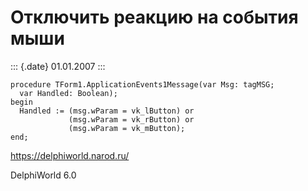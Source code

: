 Отключить реакцию на события мыши
=================================

::: {.date}
01.01.2007
:::

    procedure TForm1.ApplicationEvents1Message(var Msg: tagMSG;
      var Handled: Boolean);
    begin
      Handled := (msg.wParam = vk_lButton) or
                 (msg.wParam = vk_rButton) or
                 (msg.wParam = vk_mButton);
    end;
     

<https://delphiworld.narod.ru/>

DelphiWorld 6.0
